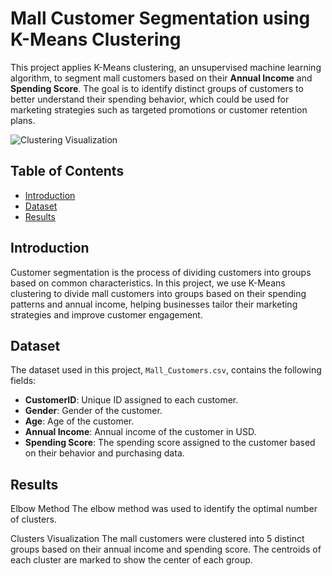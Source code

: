 # Mall Customer Segmentation using K-Means Clustering

This project applies K-Means clustering, an unsupervised machine learning algorithm, to segment mall customers based on their **Annual Income** and **Spending Score**. The goal is to identify distinct groups of customers to better understand their spending behavior, which could be used for marketing strategies such as targeted promotions or customer retention plans.

![Clustering Visualization](path/to/your/clustering-visualization.png) <!-- Add image path -->

## Table of Contents
- [Introduction](#introduction)
- [Dataset](#dataset)
- [Results](#results)


## Introduction

Customer segmentation is the process of dividing customers into groups based on common characteristics. In this project, we use K-Means clustering to divide mall customers into groups based on their spending patterns and annual income, helping businesses tailor their marketing strategies and improve customer engagement.

## Dataset

The dataset used in this project, `Mall_Customers.csv`, contains the following fields:
- **CustomerID**: Unique ID assigned to each customer.
- **Gender**: Gender of the customer.
- **Age**: Age of the customer.
- **Annual Income**: Annual income of the customer in USD.
- **Spending Score**: The spending score assigned to the customer based on their behavior and purchasing data.

## Results  

Elbow Method
The elbow method was used to identify the optimal number of clusters.

Clusters Visualization
The mall customers were clustered into 5 distinct groups based on their annual income and spending score. The centroids of each cluster are marked to show the center of each group.
